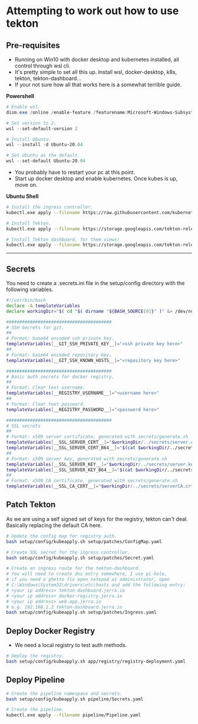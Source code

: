 # Attempting to work out how to use tekton
## Pre-requisites
- Running on Win10 with docker desktop and kubernetes installed, all control through wsl cli.
- It's pretty simple to set all this up. Install wsl, docker-desktop, k8s, tekton, tekton-dashboard...
- If your not sure how all that works here is a somewhat terrible guide.

__Powershell__
```powershell
# Enable wsl.
dism.exe /online /enable-feature /featurename:Microsoft-Windows-Subsystem-Linux /all /norestart

# Set version to 2.
wsl --set-default-version 2

# Install Ubuntu.
wsl --install -d Ubuntu-20.04

# Set Ubuntu as the default.
wsl --set-default Ubuntu-20.04
```
- You probably have to restart your pc at this point.
- Start up docker desktop and enable kubernetes. Once kubes is up, move on.

__Ubuntu Shell__
```bash
# Install the ingress controller.
kubectl.exe apply --filename https://raw.githubusercontent.com/kubernetes/ingress-nginx/controller-v0.41.2/deploy/static/provider/cloud/deploy.yaml

# Install Tekton.
kubectl.exe apply --filename https://storage.googleapis.com/tekton-releases/pipeline/latest/release.yaml

# Install Tekton dashboard, for them views!
kubectl.exe apply --filename https://storage.googleapis.com/tekton-releases/dashboard/latest/tekton-dashboard-release.yaml
```
---
## Secrets
You need to create a .secrets.ini file in the setup/config directory with the following variables.
```bash
#!/usr/bin/bash
declare -A templateVariables
declare workingDir="$( cd "$( dirname "${BASH_SOURCE[0]}" )" &> /dev/null && pwd )"

########################################
# SSH Secrets for git.
##
# Format: base64 encoded ssh private key.
templateVariables[__GIT_SSH_PRIVATE_KEY__]="<ssh private key here>"
##
# Format: base64 encoded repository key.
templateVariables[__GIT_SSH_KNOWN_HOSTS__]="<repository key here>"

########################################
# Basic auth secrets for docker registry.
##
# Format: Clear text username.
templateVariables[__REGISTRY_USERNAME__]="<username here>"
##
# Format: Clear text password.
templateVariables[__REGISTRY_PASSWORD__]="<password here>"

########################################
# SSL secrets
##
# Format: x509 server certificate, generated with secrets/generate.sh
templateVariables[__SSL_SERVER_CERT__]="$workingDir/../secrets/server.crt"
templateVariables[__SSL_SERVER_CERT_B64__]="$(cat $workingDir/../secrets/server.crt | base64 -w 0)"
##
# Format: x509 server key, generated with secrets/generate.sh
templateVariables[__SSL_SERVER_KEY__]="$workingDir/../secrets/server.key"
templateVariables[__SSL_SERVER_KEY_B64__]="$(cat $workingDir/../secrets/server.key | base64 -w 0)"
##
# Format: x509 CA certificate, generated with secrets/generate.sh
templateVariables[__SSL_CA_CERT__]="$workingDir/../secrets/serverCA.crt"
```

## Patch Tekton
As we are using a self signed set of keys for the registry, tekton can't deal. Basically replacing the default CA here.
```bash
# Update the config map for registry auth.
bash setup/config/kubeapply.sh setup/patches/ConfigMap.yaml

# Create SSL secret for the ingress controller.
bash setup/config/kubeapply.sh setup/patches/Secret.yaml

# Create an ingress route for the tekton-dashboard.
# You will need to create dns entry somewhere, I use pi-hole,
# if you need a ghetto fix open notepad as administrator, open
# C:\Windows\System32\drivers\etc\hosts and add the following entry:
# <your ip address> tekton-dashboard.jerra.io
# <your ip address> docker-registry.jerra.io
# <your ip address> web-app.jerra.io
# e.g. 192.168.1.2 tekton-dashboard.jerra.io
bash setup/config/kubeapply.sh setup/patches/Ingress.yaml
```

## Deploy Docker Registry
- We need a local registry to test auth methods.
```bash
# Deploy the registry.
bash setup/config/kubeapply.sh app/registry/registry-deployment.yaml
```

## Deploy Pipeline
```bash
# Create the pipeline namespace and secrets.
bash setup/config/kubeapply.sh pipeline/Secrets.yaml

# Create the pipeline.
kubectl.exe apply --filename pipeline/Pipeline.yaml
```

